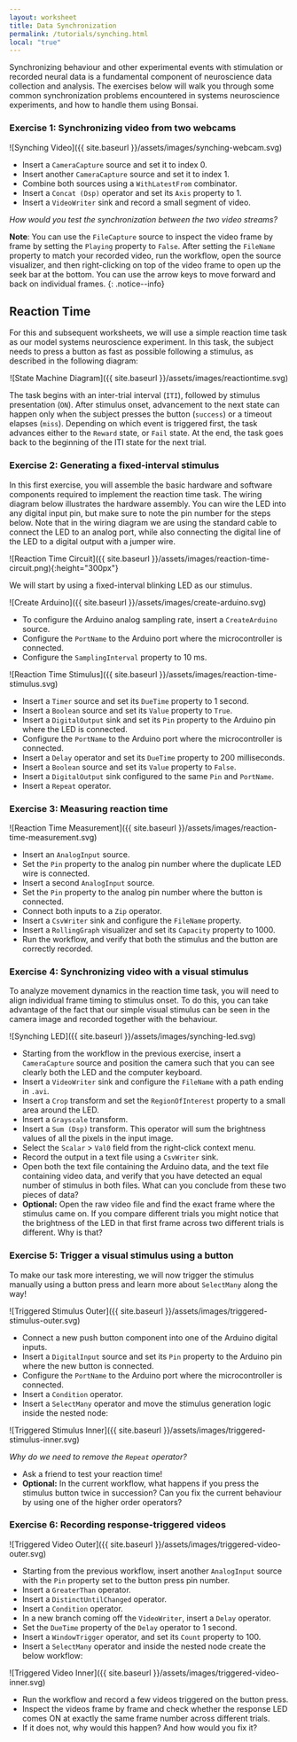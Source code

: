 ```yaml
---
layout: worksheet
title: Data Synchronization
permalink: /tutorials/synching.html
local: "true"
---
```


Synchronizing behaviour and other experimental events with stimulation or recorded neural data is a fundamental component of neuroscience data collection and analysis. The exercises below will walk you through some common synchronization problems encountered in systems neuroscience experiments, and how to handle them using Bonsai.

### **Exercise 1:** Synchronizing video from two webcams

![Synching Video]({{ site.baseurl }}/assets/images/synching-webcam.svg)

* Insert a `CameraCapture` source and set it to index 0.
* Insert another `CameraCapture` source and set it to index 1.
* Combine both sources using a `WithLatestFrom` combinator.
* Insert a `Concat (Dsp)` operator and set its `Axis` property to 1.
* Insert a `VideoWriter` sink and record a small segment of video.

*How would you test the synchronization between the two video streams?*

**Note**: You can use the `FileCapture` source to inspect the video frame by frame by setting the `Playing` property to `False`. After setting the `FileName` property to match your recorded video, run the workflow, open the source visualizer, and then right-clicking on top of the video frame to open up the seek bar at the bottom. You can use the arrow keys to move forward and back on individual frames.
{: .notice--info}

Reaction Time
-------------

For this and subsequent worksheets, we will use a simple reaction time task as our model systems neuroscience experiment. In this task, the subject needs to press a button as fast as possible following a stimulus, as described in the following diagram:

<span style="display:block;text-align:center">
![State Machine Diagram]({{ site.baseurl }}/assets/images/reactiontime.svg)
</span>

The task begins with an inter-trial interval (`ITI`), followed by stimulus presentation (`ON`). After stimulus onset, advancement to the next state can happen only when the subject presses the button (`success`) or a timeout elapses (`miss`). Depending on which event is triggered first, the task advances either to the `Reward` state, or `Fail` state. At the end, the task goes back to the beginning of the ITI state for the next trial.

### **Exercise 2:** Generating a fixed-interval stimulus

In this first exercise, you will assemble the basic hardware and software components required to implement the reaction time task. The wiring diagram below illustrates the hardware assembly. You can wire the LED into any digital input pin, but make sure to note the pin number for the steps below. Note that in the wiring diagram we are using the standard cable to connect the LED to an analog port, while also connecting the digital line of the LED to a digital output with a jumper wire.

![Reaction Time Circuit]({{ site.baseurl }}/assets/images/reaction-time-circuit.png){:height="300px"}

We will start by using a fixed-interval blinking LED as our stimulus.

![Create Arduino]({{ site.baseurl }}/assets/images/create-arduino.svg)

* To configure the Arduino analog sampling rate, insert a `CreateArduino` source.
* Configure the `PortName` to the Arduino port where the microcontroller is connected.
* Configure the `SamplingInterval` property to 10 ms.

![Reaction Time Stimulus]({{ site.baseurl }}/assets/images/reaction-time-stimulus.svg)

* Insert a `Timer` source and set its `DueTime` property to 1 second.
* Insert a `Boolean` source and set its `Value` property to `True`.
* Insert a `DigitalOutput` sink and set its `Pin` property to the Arduino pin where the LED is connected.
* Configure the `PortName` to the Arduino port where the microcontroller is connected.
* Insert a `Delay` operator and set its `DueTime` property to 200 milliseconds.
* Insert a `Boolean` source and set its `Value` property to `False`.
* Insert a `DigitalOutput` sink configured to the same `Pin` and `PortName`.
* Insert a `Repeat` operator.

### **Exercise 3:** Measuring reaction time

![Reaction Time Measurement]({{ site.baseurl }}/assets/images/reaction-time-measurement.svg)

* Insert an `AnalogInput` source.
* Set the `Pin` property to the analog pin number where the duplicate LED wire is connected.
* Insert a second `AnalogInput` source.
* Set the `Pin` property to the analog pin number where the button is connected.
* Connect both inputs to a `Zip` operator.
* Insert a `CsvWriter` sink and configure the `FileName` property.
* Insert a `RollingGraph` visualizer and set its `Capacity` property to 1000.
* Run the workflow, and verify that both the stimulus and the button are correctly recorded.

### **Exercise 4:** Synchronizing video with a visual stimulus

To analyze movement dynamics in the reaction time task, you will need to align individual frame timing to stimulus onset. To do this, you can take advantage of the fact that our simple visual stimulus can be seen in the camera image and recorded together with the behaviour.

![Synching LED]({{ site.baseurl }}/assets/images/synching-led.svg)

* Starting from the workflow in the previous exercise, insert a `CameraCapture` source and position the camera such that you can see clearly both the LED and the computer keyboard.
* Insert a `VideoWriter` sink and configure the `FileName` with a path ending in `.avi`.
* Insert a `Crop` transform and set the `RegionOfInterest` property to a small area around the LED.
* Insert a `Grayscale` transform.
* Insert a `Sum (Dsp)` transform. This operator will sum the brightness values of all the pixels in the input image.
* Select the `Scalar` > `Val0` field from the right-click context menu.
* Record the output in a text file using a `CsvWriter` sink.
* Open both the text file containing the Arduino data, and the text file containing video data, and verify that you have detected an equal number of stimulus in both files. What can you conclude from these two pieces of data?
* **Optional:** Open the raw video file and find the exact frame where the stimulus came on. If you compare different trials you might notice that the brightness of the LED in that first frame across two different trials is different. Why is that?

### **Exercise 5:** Trigger a visual stimulus using a button

To make our task more interesting, we will now trigger the stimulus manually using a button press and learn more about `SelectMany` along the way!

![Triggered Stimulus Outer]({{ site.baseurl }}/assets/images/triggered-stimulus-outer.svg)

* Connect a new push button component into one of the Arduino digital inputs.
* Insert a `DigitalInput` source and set its `Pin` property to the Arduino pin where the new button is connected.
* Configure the `PortName` to the Arduino port where the microcontroller is connected.
* Insert a `Condition` operator.
* Insert a `SelectMany` operator and move the stimulus generation logic inside the nested node:

![Triggered Stimulus Inner]({{ site.baseurl }}/assets/images/triggered-stimulus-inner.svg)

*Why do we need to remove the `Repeat` operator?*

* Ask a friend to test your reaction time!
* **Optional:** In the current workflow, what happens if you press the stimulus button twice in succession? Can you fix the current behaviour by using one of the higher order operators?

### **Exercise 6:** Recording response-triggered videos

![Triggered Video Outer]({{ site.baseurl }}/assets/images/triggered-video-outer.svg)

* Starting from the previous workflow, insert another `AnalogInput` source with the `Pin` property set to the button press pin number.
* Insert a `GreaterThan` operator.
* Insert a `DistinctUntilChanged` operator.
* Insert a `Condition` operator.
* In a new branch coming off the `VideoWriter`, insert a `Delay` operator.
* Set the `DueTime` property of the `Delay` operator to 1 second.
* Insert a `WindowTrigger` operator, and set its `Count` property to 100.
* Insert a `SelectMany` operator and inside the nested node create the below workflow:

![Triggered Video Inner]({{ site.baseurl }}/assets/images/triggered-video-inner.svg)

* Run the workflow and record a few videos triggered on the button press.
* Inspect the videos frame by frame and check whether the response LED comes ON at exactly the same frame number across different trials.
* If it does not, why would this happen? And how would you fix it?
